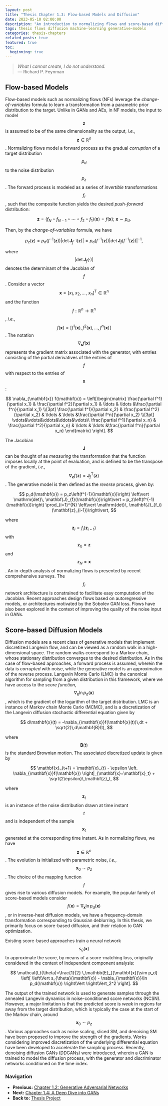 ```yaml
---
layout: post
title: "Thesis Chapter 1.3: Flow-based Models and Diffusion"
date: 2023-05-10 02:00:00
description: "An introduction to normalizing flows and score-based diffusion models"
tags: thesis flows diffusion machine-learning generative-models
categories: thesis-chapters
related_posts: true
featured: true
toc:
  beginning: true
---
```


> *What I cannot create, I do not understand.*  
> — Richard P. Feynman

## Flow-based Models

Flow-based models such as normalizing flows (NFs) leverage the *change-of-variables* formula to learn a transformation from a parametric prior distribution to the target. Unlike in GANs and AEs, in NF models, the input to model $$\mathbf{z}$$ is assumed to be of the same dimensionality as the output, *i.e.*, $$\mathbf{z}\in\mathbb{R}^{n}$$. Normalizing flows model a forward process as the gradual *corruption* of a target distribution $$p_d$$ to the noise distribution $$p_z$$. The forward process is modeled as a series of *invertible* transformations $$f_i$$, such that the composite function yields the desired *push-forward* distribution:

$$
\mathbf{z} = \left( f_N \circ f_{N-1} \circ \cdots \circ f_2 \circ f_1\right) (\mathbf{x}) = f(\mathbf{x});~\mathbf{x}\sim p_d.
$$

Then, by the *change-of-variables* formula, we have

$$
p_z\left(\mathbf{z}\right) = p_d\left(f^{-1}(\mathbf{z})\right) \left\vert \mathrm{det}\, \mathbf{J}_{f^{-1}}(\mathbf{z})\right\vert = p_d\left(f^{-1}(\mathbf{z})\right) \left\vert \mathrm{det}\, \mathbf{J}_{f}\left(f^{-1}(\mathbf{z})\right)\right\vert^{-1},
$$

where $$\left\vert \mathrm{det}\, \mathbf{J}_{f}(\cdot)\right\vert$$ denotes the determinant of the Jacobian of $$f$$. Consider a vector $$\mathbf{x} = [x_1, x_2,\,\ldots\,,x_n]^{\mathsf{T}} \in \mathbb{R}^n$$ and the function $$f:\mathbb{R}^n \rightarrow \mathbb{R}^n$$, *i.e.*, $$f(\mathbf{x}) = [f^1(\mathbf{x}), f^2(\mathbf{x}),\ldots,f^n(\mathbf{x})]$$. The notation $$\nabla_{\mathbf{x}} f(\mathbf{x})$$ represents the gradient matrix associated with the generator, with entries consisting of the partial derivatives of the entries of $$f$$ with respect to the entries of $$\mathbf{x}$$:

$$
\nabla_{\mathbf{x}} f(\mathbf{x}) = \left[\begin{matrix}
\frac{\partial f^1}{\partial x_1} & \frac{\partial f^2}{\partial x_1} & \ldots & \ldots &\frac{\partial f^n}{\partial x_1} \\[3pt]
\frac{\partial f^1}{\partial x_2} & \frac{\partial f^2}{\partial x_2} & \ldots & \ldots &\frac{\partial f^n}{\partial x_2} \\[3pt]
\vdots&\vdots&\ddots&\ddots&\vdots\\
\frac{\partial f^1}{\partial x_n} & \frac{\partial f^2}{\partial x_n} & \ldots & \ldots &\frac{\partial f^n}{\partial x_n} 
\end{matrix} \right].
$$

The Jacobian $$\mathbf{J}$$ can be thought of as *measuring* the transformation that the function imposes locally at the point of evaluation, and is defined to be the transpose of the gradient, *i.e.,* $$\nabla_{\mathbf{z}}f(\mathbf{z}) = \mathbf{J}_f^{\mathsf{T}}(\mathbf{z})$$. The generative model is then defined as the *reverse* process, given by:

$$
p_d(\mathbf{x}) =  p_z\left(f^{-1}(\mathbf{x})\right) \left\vert \mathrm{det}\, \mathbf{J}_{f}(\mathbf{x})\right\vert = p_z\left(f^{-1}(\mathbf{x})\right) \prod_{i=1}^{N} \left\vert \mathrm{det}\, \mathbf{J}_{f_i}(\mathbf{z}_{i-1})\right\vert,
$$

where $$\mathbf{z}_i = f_i(\mathbf{z}_{i-1})$$ with $$\mathbf{z}_0 = \mathbf{z}$$ and $$\mathbf{z}_N = \mathbf{x}$$. An in-depth analysis of normalizing flows is presented by recent comprehensive surveys. The $$f_i$$ network architecture is constrained to facilitate easy computation of the Jacobian. Recent approaches design flows based on autoregressive models, or architectures motivated by the Sobolev GAN loss. Flows have also been explored in the context of improving the quality of the noise input in GANs.

## Score-based Diffusion Models

Diffusion models are a recent class of generative models that implement discretized Langevin flow, and can be viewed as a random walk in a high-dimensional space. The random walks correspond to a Markov chain, whose stationary distribution converges to the desired distribution. As in the case of flow-based approaches, a forward process is assumed, wherein the data is *corrupted* with noise, while the generative model is an approximation of the reverse process. Langevin Monte Carlo (LMC) is the canonical algorithm for sampling from a given distribution in this framework, where we have access to the *score function*, $$\nabla_{\mathbf{x}}\ln p_d(\mathbf{x})$$, which is the gradient of the logarithm of the target distribution. LMC is an instance of Markov chain Monte Carlo (MCMC), and is a discretization of the Langevin diffusion stochastic differential equation given by

$$
d\mathbf{x}(t) = -\nabla_{\mathbf{x}}f(\mathbf{x}(t))\,dt + \sqrt{2}\,d\mathbf{B}(t),
$$

where $$\mathbf{B}(t)$$ is the standard Brownian motion. The associated discretized update is given by

$$
\mathbf{x}_{t+1} = \mathbf{x}_{t} - \epsilon \left. \nabla_{\mathbf{x}}f(\mathbf{x}) \right|_{\mathbf{x}=\mathbf{x}_t} + \sqrt{2\epsilon}\,\mathbf{z}_t,
$$

where $$\mathbf{z}_{t}$$ is an instance of the noise distribution drawn at time instant $$t$$ and is independent of the sample $$\mathbf{x}_{t}$$ generated at the corresponding time instant. As in normalizing flows, we have $$\mathbf{z}\in\mathbb{R}^{n}$$. The evolution is initialized with parametric noise, *i.e.*, $$\mathbf{x}_0 \sim p_z$$. The choice of the mapping function $$f$$ gives rise to various diffusion models. For example, the popular family of score-based models consider $$f(\mathbf{x}) = \nabla_{\mathbf{x}}\ln p_d(\mathbf{x})$$, or in inverse-heat diffusion models, we have a frequency-domain transformation corresponding to Gaussian deblurring. In this thesis, we primarily focus on score-based diffusion, and their relation to GAN optimization.

Existing score-based approaches train a neural network $$s_{\theta}(\mathbf{x})$$ to approximate the score, by means of a score-matching loss, originally considered in the context of independent component analysis:

$$
\mathcal{L}(\theta)=\frac{1}{2} \,\mathbb{E}_{{\mathbf{x}}\sim p_d} \left[ \left\Vert s_{\theta}(\mathbf{x}) - \nabla_{\mathbf{x}}\ln p_d(\mathbf{x}) \right\Vert \right\Vert_2^2 \right].
$$

The output of the trained network is used to generate samples through the annealed Langevin dynamics in noise-conditioned score networks (NCSN). However, a major limitation is that the predicted score is *weak* in regions far away from the target distribution, which is typically the case at the start of the Markov chain, around $$\mathbf{x}_0\sim p_z$$. Various approaches such as noise scaling, sliced SM, and denoising SM have been proposed to improve the strength of the gradients. Works considering improved discretization of the underlying differential equation have been developed to accelerate the sampling process. Recently, denoising diffusion GANs (DDGANs) were introduced, wherein a GAN is trained to model the diffusion process, with the generator and discriminator networks conditioned on the time index.

### Navigation

- **Previous:** [Chapter 1.2: Generative Adversarial Networks](/thesis-chapters/2023/05/10/thesis-chapter-1p2-IntroGANs.html)
- **Next:** [Chapter 1.4: A Deep Dive into GANs](/blog/2023/thesis-chapter-1p3-VarCalc/)
- **Back to:** [Thesis Project](/projects/1_thesis/)
